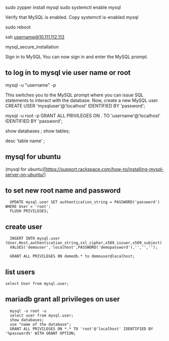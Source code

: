 
sudo zypper install mysql
sudo systemctl enable mysql

Verify that MySQL is enabled.
Copy
systemctl is-enabled mysql

sudo reboot

ssh username@10.111.112.113

mysql_secure_installation

Sign in to MySQL
You can now sign in and enter the MySQL prompt.


## to log in to mysql vie user name or root

   mysql -u "username" -p

This switches you to the MySQL prompt where you can issue SQL statements to interact with the database.
Now, create a new MySQL user.
CREATE USER 'mysqluser'@'localhost' IDENTIFIED BY 'password';



mysql -u root -p
GRANT ALL PRIVILEGES ON *.* TO 'username'@'localhost' IDENTIFIED BY 'password';

show databases ;
show tables;


desc ‘table name’ ;     


## mysql for ubuntu  
(mysql for ubuntu)[https://support.rackspace.com/how-to/installing-mysql-server-on-ubuntu/]  

## to set new root name and password   
      UPDATE mysql.user SET authentication_string = PASSWORD('password') WHERE User = 'root';  
      FLUSH PRIVILEGES;
## create user 

      INSERT INTO mysql.user (User,Host,authentication_string,ssl_cipher,x509_issuer,x509_subject)
      VALUES('demouser','localhost',PASSWORD('demopassword'),'','','');  

      GRANT ALL PRIVILEGES ON demodb.* to demouser@localhost;  

 ## list users
    select User from mysql.user;


 ## mariadb  grant all privileges on user
      mysql -u root -u
      select user from mysql.user;
      show databases;
      use "name of the database";
      GRANT ALL PRIVILEGES ON *.* TO 'root'@'localhost' IDENTIFIED BY '%password%' WITH GRANT OPTION;
    



